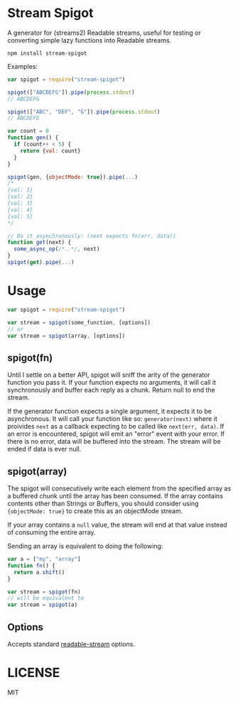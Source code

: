 Stream Spigot
=============

A generator for (streams2) Readable streams, useful for testing or converting simple lazy functions into Readable streams.

```
npm install stream-spigot
```

Examples:

```javascript
var spigot = require("stream-spigot")

spigot(["ABCDEFG"]).pipe(process.stdout)
// ABCDEFG

spigot(["ABC", "DEF", "G"]).pipe(process.stdout)
// ABCDEFG

var count = 0
function gen() {
  if (count++ < 5) {
    return {val: count}
  }
}

spigot(gen, {objectMode: true}).pipe(...)
/*
{val: 1}
{val: 2}
{val: 3}
{val: 4}
{val: 5}
*/

// Do it asynchronously: (next expects fn(err, data))
function get(next) {
  some_async_op(/*..*/, next)
}
spigot(get).pipe(...)

```

Usage
=====

```javascript
var spigot = require("stream-spigot")

var stream = spigot(some_function, [options])
// or
var stream = spigot(array, [options])
```


spigot(fn)
----------

Until I settle on a better API, spigot will sniff the arity of the generator function you pass it. If your function expects no arguments, it will call it synchronously and buffer each reply as a chunk. Return null to end the stream.

If the generator function expects a single argument, it expects it to be asynchronous. It will call your function like so: `generator(next)` where it proivides `next` as a callback expecting to be called like `next(err, data)`. If an error is encountered, spigot will emit an "error" event with your error. If there is no error, data will be buffered into the stream. The stream will be ended if data is ever null.

spigot(array)
-------------

The spigot will consecutively write each element from the specified array as a buffered chunk until the array has been consumed. If the array contains contents other than Strings or Buffers, you should consider using `{objectMode: true}` to create this as an objectMode stream.

If your array contains a `null` value, the stream will end at that value instead of consuming the entire array.

Sending an array is equivalent to doing the following:

```javascript
var a = ["my", "array"]
function fn() {
  return a.shift()
}

var stream = spigot(fn)
// will be equivalent to
var stream = spigot(a)
```

Options
-------

Accepts standard [readable-stream](http://npmjs.org/api/stream.html) options.

LICENSE
=======

MIT
